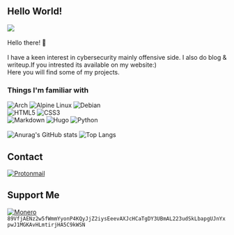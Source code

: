 ## Hello World!
![](https://komarev.com/ghpvc/?username=r4sso&style=for-the-badge)
<br><br>
Hello there! 👋
<br><br>
I have a keen interest in cybersecurity mainly offensive side.
I also do blog & writeup.If you intrested its available on my website:) 
<br>
Here you will find some of my projects.

### Things I'm familiar with
![Arch](https://img.shields.io/badge/Arch%20Linux-1793D1?logo=arch-linux&logoColor=fff&style=for-the-badge)
![Alpine Linux](https://img.shields.io/badge/Alpine_Linux-%230D597F.svg?style=for-the-badge&logo=alpine-linux&logoColor=white)
![Debian](https://img.shields.io/badge/Debian-D70A53?style=for-the-badge&logo=debian&logoColor=white)
<br>
![HTML5](https://img.shields.io/badge/html5-%23E34F26.svg?style=for-the-badge&logo=html5&logoColor=white)
![CSS3](https://img.shields.io/badge/css3-%231572B6.svg?style=for-the-badge&logo=css3&logoColor=white) 	
![Markdown](https://img.shields.io/badge/markdown-%23000000.svg?style=for-the-badge&logo=markdown&logoColor=white)
![Hugo](https://img.shields.io/badge/Hugo-black.svg?style=for-the-badge&logo=Hugo)
![Python](https://img.shields.io/badge/python-3670A0?style=for-the-badge&logo=python&logoColor=ffdd54)
<br><br>
![Anurag's GitHub stats](https://github-readme-stats.vercel.app/api?username=r4sso&show_icons=true&theme=transparent&hide_border=true&bg_color=010409&text_color=9aa1ac)
![Top Langs](https://github-readme-stats.vercel.app/api/top-langs/?username=r4sso&layout=compact&theme=transparent&hide_border=true&bg_color=010409&text_color=9aa1ac)
## Contact
[![Protonmail](https://img.shields.io/badge/ProtonMail-8B89CC?style=for-the-badge&logo=protonmail&logoColor=white)](mailto:0xr4sso@proton.me)
## Support Me
[![Monero](https://img.shields.io/badge/monero-FF6600?style=for-the-badge&logo=monero&logoColor=white)](https://r4sso.github.io/images/dono/monero.png) 
<br>
`89VfjAENz2w5fWmmYyonP4KQyJjZ2iysEeevAXJcHCaTgDY3UBmAL223udSkLbapgUJnYxpwJ1MGKAvHLmtirjHA5C9kWSN`
